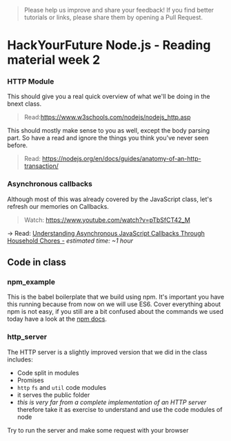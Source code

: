 > Please help us improve and share your feedback! If you find better tutorials or links, please share them by opening a Pull Request.

# HackYourFuture Node.js - Reading material week 2

### HTTP Module
This should give you a real quick overview of what we'll be doing in the bnext class.
> Read:https://www.w3schools.com/nodejs/nodejs_http.asp

This should mostly make sense to you as well, except the body parsing part. So have a read and ignore the things you think you've never seen before.
> Read: https://nodejs.org/en/docs/guides/anatomy-of-an-http-transaction/

### Asynchronous callbacks
Although most of this was already covered by the JavaScript class, let's refresh our memories on Callbacks.
> Watch: https://www.youtube.com/watch?v=pTbSfCT42_M

-> Read: [Understanding Asynchronous JavaScript Callbacks Through Household Chores
 -](https://medium.freecodecamp.com/understanding-asynchronous-javascript-callbacks-through-household-chores-e3de9a1dbd04#.8ilr4a7aj) _estimated time: ~1 hour_

## Code in class

### npm_example

This is the babel boilerplate that we build using npm. It's important you have this running because from now on we will use ES6. Cover everything about npm is not easy, if you still are a bit confused about the commands we used today have a look at the [npm docs](https://docs.npmjs.com/).

### http_server

The HTTP server is a slightly improved version that we did in the class includes:
 - Code split in modules
 - Promises
 - `http` `fs` and `util` code modules
 - it serves the public folder
 - *this is very far from a complete implementation of an HTTP server* therefore take it as exercise to understand and use the code modules of node

 Try to run the server and make some request with your browser
